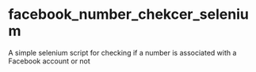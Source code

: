 # facebook_number_chekcer_selenium
A simple selenium script for checking if a number is associated with a Facebook account or not  
